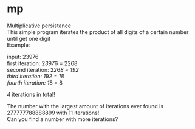 # mp
Multiplicative persistance  
This simple program iterates the product of all digits of a certain number until get one digit  
Example:  

input: 23976  
first iteration: 2*3*9*7*6 = 2268  
second iteration: 2*2*6*8 = 192  
third iteration: 1*9*2 = 18  
fourth iteration: 1*8 = 8  

4 iterations in total!  

The number with the largest amount of iterations ever found is 277777788888899 with 11 iterations!  
Can you find a number with more iterations?
